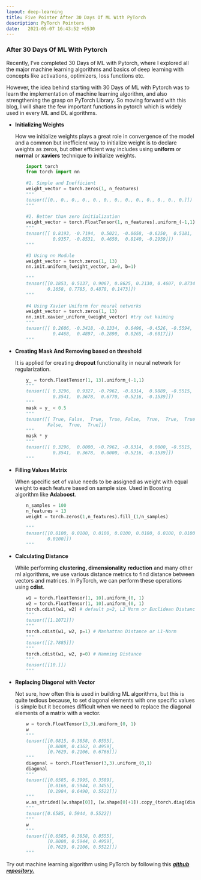 ```yaml
---
layout: deep-learning
title: Five Pointer After 30 Days Of ML With PyTorch
description: PyTorch Pointers
date:   2021-05-07 16:43:52 +0530
---
```


### After 30 Days Of ML With Pytorch

Recently, I've completed 30 Days of ML with Pytorch, where I explored all the major machine learning algorithms and basics of deep learning with concepts like activations, optimizers, loss functions etc.

However, the idea behind starting with 30 Days of ML with Pytorch was to learn the implementation of machine learning algorithm, and also strengthening the grasp on PyTorch Library. So moving forward with this blog, I will share the few important functions in pytorch which is widely used in every ML and DL algorithms.

* **Initializing Weights**

  How we initialize weights plays a great role in convergence of the model and a common but inefficient way to initialize weight is to declare weights as zeros, but other efficient way includes using **uniform** or **normal** or **xaviers** technique to initialize weights.

  ```python
      import torch
      from torch import nn
      
      #1. Simple and Inefficient
      weight_vector = torch.zeros(1, n_features)
      """
      tensor([[0., 0., 0., 0., 0., 0., 0., 0., 0., 0., 0., 0., 0.]])
      """
      
      #2. Better than zero initialization
      weight_vector = torch.FloatTensor(1, n_features).uniform_(-1,1) #normal
      """
      tensor([[ 0.8193, -0.7194,  0.5021, -0.0658, -0.6250,  0.5181, -0.0742,  0.4049,
                0.9357, -0.8531,  0.4650,  0.8140, -0.2959]])
      """
  
      #3 Using nn Module
      weight_vector = torch.zeros(1, 13)
      nn.init.uniform_(weight_vector, a=0, b=1)
      
      """
      tensor([[0.1853, 0.5137, 0.9067, 0.8625, 0.2130, 0.4607, 0.8734, 0.5269, 0.2133,
              0.1658, 0.7785, 0.4878, 0.1473]])
      """
      
      #4 Using Xavier Uniform for neural networks
      weight_vector = torch.zeros(1, 13)
      nn.init.xavier_uniform_(weight_vector) #try out kaiming
      """
      tensor([[ 0.2606, -0.3418, -0.1334,  0.6496, -0.4526, -0.5594, -0.1503, -0.4093,
                0.4468,  0.4897, -0.2890,  0.0265, -0.6017]])
      """
  ```

* **Creating Mask And Removing based on threshold**

  It is applied for creating **dropout** functionality in neural network for regularization.

  ```python
      y_ = torch.FloatTensor(1, 13).uniform_(-1,1)
      """
      tensor([[ 0.3296,  0.9327, -0.7962, -0.8314,  0.9889, -0.5515,  0.0733, -0.6384,
                0.3541,  0.3678,  0.6770, -0.5216, -0.1539]])
      """
      mask = y_ < 0.5
      """
      tensor([[ True, False,  True,  True, False,  True,  True,  True,  True,  True,
              False,  True,  True]])
      """
      mask * y
      """
      tensor([[ 0.3296,  0.0000, -0.7962, -0.8314,  0.0000, -0.5515,  0.0733, -0.6384,
                0.3541,  0.3678,  0.0000, -0.5216, -0.1539]])
      """
  ```

* **Filling Values Matrix**

  When specific set of value needs to be assigned as weight with equal weight to each feature based on sample size. Used in Boosting algorithm like **Adaboost**.

  ```python
      n_samples = 100
      n_features = 13
      weight = torch.zeros(1,n_features).fill_(1/n_samples)
      
      """
      tensor([[0.0100, 0.0100, 0.0100, 0.0100, 0.0100, 0.0100, 0.0100, 0.0100, 0.0100,
              0.0100]])
      """
  ```

* **Calculating Distance**

  While performing **clustering, dimensionality** **reduction** and many other ml algorithms, we use various distance metrics to find  distance between vectors and matrices. In PyTorch, we can perform these  operations using **cdist**.

  ```python
      w1 = torch.FloatTensor(1, 10).uniform_(0, 1)
      w2 = torch.FloatTensor(1, 10).uniform_(0, 1)
      torch.cdist(w1, w2) # default p=2, L2 Norm or Euclidean Distance
      """
      tensor([[1.1071]])
      """
      torch.cdist(w1, w2, p=1) # Manhattan Distance or L1-Norm
      """
      tensor([[2.7885]])
      """
      torch.cdist(w1, w2, p=0) # Hamming Distance
      """
      tensor([[10.]])
      """
  ```

* **Replacing Diagonal with Vector**

  Not sure, how often this is used in building ML algorithms, but this is  quite tedious because, to set diagonal elements with one specific values is simple but it becomes difficult when we need to replace the diagonal elements of a matrix with a vector.

  ```python
      w = torch.FloatTensor(3,3).uniform_(0, 1)
      w
      """
      tensor([[0.0815, 0.3858, 0.8555],
              [0.8008, 0.4362, 0.4959],
              [0.7629, 0.2106, 0.6766]])
      """
      diagonal = torch.FloatTensor(3,3).uniform_(0,1)
      diagonal
      """
      tensor([[0.6585, 0.3995, 0.3589],
              [0.0166, 0.5944, 0.3455],
              [0.1984, 0.6490, 0.5522]])
      """
      w.as_strided([w.shape[0]], [w.shape[0]+1]).copy_(torch.diag(diagonal))
      """
      tensor([0.6585, 0.5944, 0.5522])
      """
      w
      """
      tensor([[0.6585, 0.3858, 0.8555],
              [0.8008, 0.5944, 0.4959],
              [0.7629, 0.2106, 0.5522]])
      """
  ```

Try out machine learning algorithm using PyTorch by following this ***[github repository.](https://github.com/Mayurji/MLWithPytorch)***
